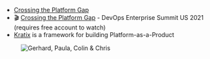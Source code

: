 - [Crossing the Platform Gap](https://www.syntasso.io/post/crossing-the-platform-gap)
- 🎬 [Crossing the Platform Gap](https://videos.itrevolution.com/watch/621617595/) - DevOps Enterprise Summit US 2021 (requires free account to watch)
- [Kratix](https://github.com/syntasso/kratix) is a framework for building Platform-as-a-Product

<figure class="richtext-figure richtext-figure--full">
  <img src="https://cdn.changelog.com/shipit/shipit-32--chris-colin-paula.jpg" alt="Gerhard, Paula, Colin & Chris" loading="lazy">
</figure>

